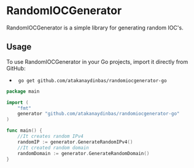 # RandomIOCGenerator
RandomIOCGenerator is a simple library for generating random IOC's. 

## Usage

To use RandomIOCGenerator in your Go projects, import it directly from GitHub:
- ``` go get github.com/atakanaydinbas/randomiocgenerator-go```

```go
package main

import (
    "fmt"
    generator "github.com/atakanaydinbas/randomiocgenerator-go"
)

func main() {
    //It creates random IPv4
    randomIP := generator.GenerateRandomIPv4()
    //It created random domain
    randomDomain := generator.GenerateRandomDomain()
}
```